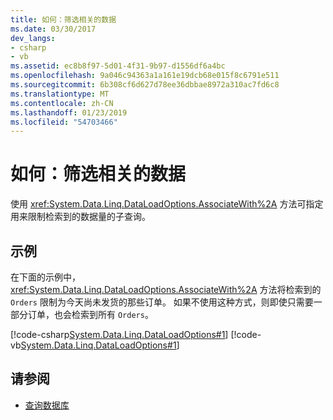 ```yaml
---
title: 如何：筛选相关的数据
ms.date: 03/30/2017
dev_langs:
- csharp
- vb
ms.assetid: ec8b8f97-5d01-4f31-9b97-d1556df6a4bc
ms.openlocfilehash: 9a046c94363a1a161e19dcb68e015f8c6791e511
ms.sourcegitcommit: 6b308cf6d627d78ee36dbbae8972a310ac7fd6c8
ms.translationtype: MT
ms.contentlocale: zh-CN
ms.lasthandoff: 01/23/2019
ms.locfileid: "54703466"
---
```

# <a name="how-to-filter-related-data"></a>如何：筛选相关的数据
使用 <xref:System.Data.Linq.DataLoadOptions.AssociateWith%2A> 方法可指定用来限制检索到的数据量的子查询。  
  
## <a name="example"></a>示例  
 在下面的示例中，<xref:System.Data.Linq.DataLoadOptions.AssociateWith%2A> 方法将检索到的 `Orders` 限制为今天尚未发货的那些订单。 如果不使用这种方式，则即使只需要一部分订单，也会检索到所有 `Orders`。  
  
 [!code-csharp[System.Data.Linq.DataLoadOptions#1](../../../../../../samples/snippets/csharp/VS_Snippets_Data/system.data.linq.dataloadoptions/cs/program.cs#1)]
 [!code-vb[System.Data.Linq.DataLoadOptions#1](../../../../../../samples/snippets/visualbasic/VS_Snippets_Data/system.data.linq.dataloadoptions/vb/module1.vb#1)]  
  
## <a name="see-also"></a>请参阅
- [查询数据库](../../../../../../docs/framework/data/adonet/sql/linq/querying-the-database.md)
